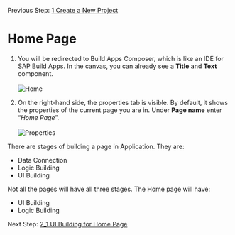 Previous Step: <a href="https://github.com/SAP-samples/process-automation-enablement/tree/main/Workshops/LCNC_Roadshow%20-%20simplified/Build%20Apps/1%20Create%20a%20new%20project/readme.md"> 1 Create a New Project</a>


# Home Page


1. You will be redirected to Build Apps Composer, which is like an IDE for SAP Build Apps. In the canvas, you can already see a <b>Title</b> and <b>Text</b> component.<br><br>
![Home](Images/1.png)

2. On the right-hand side, the properties tab is visible. By default, it shows the properties of the current page you are in.
Under <b>Page name</b> enter “<i>Home Page</i>”.<br><br>
![Properties](Images/2.png)


There are stages of building a page in Application. They are: <br>
  - Data Connection<br>
  - Logic Building<br>
  - UI Building<br>
 
 Not all the pages will have all three stages. The Home page will have: 
 
 - UI Building<br>
 - Logic Building<br>


Next Step: <a href="https://github.com/SAP-samples/process-automation-enablement/blob/main/Workshops/LCNC_Roadshow%20-%20simplified/Build%20Apps/2%20Home%20Page/2_1%20UI%20Building/readme.md">  2_1 UI Building for Home Page</a>
